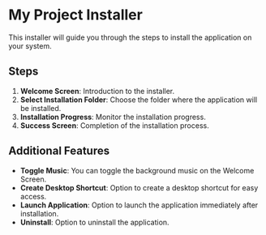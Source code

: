# My Project Installer

This installer will guide you through the steps to install the application on your system.

## Steps

1. **Welcome Screen**: Introduction to the installer.
2. **Select Installation Folder**: Choose the folder where the application will be installed.
3. **Installation Progress**: Monitor the installation progress.
4. **Success Screen**: Completion of the installation process.

## Additional Features

- **Toggle Music**: You can toggle the background music on the Welcome Screen.
- **Create Desktop Shortcut**: Option to create a desktop shortcut for easy access.
- **Launch Application**: Option to launch the application immediately after installation.
- **Uninstall**: Option to uninstall the application.
